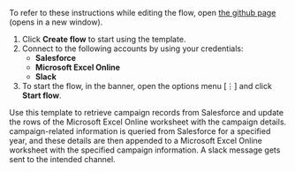 To refer to these instructions while editing the flow, open [the github page](Retrieve%20campaign%20records%20from%20Salesforce%20and%20update%20the%20rows%20of%20the%20Microsoft%20Excel%20Online%20worksheet%20with%20the%20campaign%20details_instructions.md) (opens in a new window).

1. Click **Create flow** to start using the template.
2. Connect to the following accounts by using your credentials:
   - **Salesforce** 
   - **Microsoft Excel Online**
   - **Slack**
3. To start the flow, in the banner, open the options menu [⋮] and click **Start flow**.

Use this template to retrieve campaign records from Salesforce and update the rows of the Microsoft Excel Online worksheet with the campaign details. campaign-related information is queried from Salesforce for a specified year, and these details are then appended to a Microsoft Excel Online worksheet with the specified campaign information. A slack message gets sent to the intended channel.
